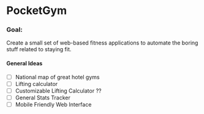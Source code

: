 # PocketGym

### Goal:
Create a small set of web-based fitness applications to automate the boring stuff related to staying fit.

#### General Ideas
- [ ] National map of great hotel gyms
- [ ] Lifting calculator
- [ ] Customizable Lifting Calculator ??
- [ ] General Stats Tracker
- [ ] Mobile Friendly Web Interface

